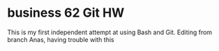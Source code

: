 # business 62 Git HW

This is my first independent attempt at using Bash and Git.
Editing from branch Anas, having trouble with this
